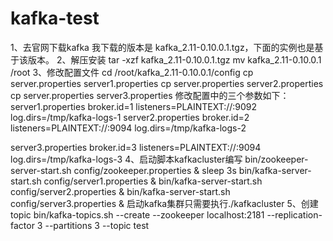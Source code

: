 # kafka-test
1、去官网下载kafka
我下载的版本是 kafka_2.11-0.10.0.1.tgz，下面的实例也是基于该版本。
2、解压安装
tar -xzf kafka_2.11-0.10.0.1.tgz 
mv kafka_2.11-0.10.0.1    /root
3、修改配置文件
cd /root/kafka_2.11-0.10.0.1/config
cp server.properties server1.properties 
cp server.properties server2.properties 
cp server.properties server3.properties 
修改配置中的三个参数如下：
server1.properties
broker.id=1
listeners=PLAINTEXT://:9092
log.dirs=/tmp/kafka-logs-1
server2.properties
broker.id=2
listeners=PLAINTEXT://:9094
log.dirs=/tmp/kafka-logs-2

server3.properties
broker.id=3
listeners=PLAINTEXT://:9094
log.dirs=/tmp/kafka-logs-3
4、启动脚本kafkacluster编写
bin/zookeeper-server-start.sh config/zookeeper.properties &
sleep 3s
bin/kafka-server-start.sh config/server1.properties &
bin/kafka-server-start.sh config/server2.properties &
bin/kafka-server-start.sh config/server3.properties &
启动kafka集群只需要执行./kafkacluster
5、创建topic
bin/kafka-topics.sh --create --zookeeper localhost:2181 --replication-factor 3 --partitions 3 --topic test
